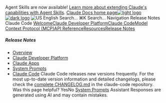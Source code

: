 Agent Skills are now available! [Learn more about extending Claude's capabilities with Agent Skills](/en/docs/agents-and-tools/agent-skills/overview).
[Claude Docs home page![light logo](https://mintcdn.com/anthropic-claude-docs/DcI2Ybid7ZEnFaf0/logo/light.svg?fit=max&auto=format&n=DcI2Ybid7ZEnFaf0&q=85&s=c877c45432515ee69194cb19e9f983a2)![dark logo](https://mintcdn.com/anthropic-claude-docs/DcI2Ybid7ZEnFaf0/logo/dark.svg?fit=max&auto=format&n=DcI2Ybid7ZEnFaf0&q=85&s=f5bb877be0cb3cba86cf6d7c88185216)](/)
![US](https://d3gk2c5xim1je2.cloudfront.net/flags/US.svg)
English
Search...
⌘K
Search...
Navigation
Release Notes
Claude Code
[Welcome](/en/home)[Claude Developer Platform](/en/docs/intro)[Claude Code](/en/docs/claude-code/overview)[Model Context Protocol (MCP)](/en/docs/mcp)[API Reference](/en/api/messages)[Resources](/en/resources/overview)[Release Notes](/en/release-notes/overview)
##### Release Notes
 * [Overview](/en/release-notes/overview)
 * [Claude Developer Platform](/en/release-notes/api)
 * [Claude Apps](/en/release-notes/claude-apps)
 * [System Prompts](/en/release-notes/system-prompts)
 * [Claude Code](/en/release-notes/claude-code)
Claude Code releases new versions frequently. For the most up-to-date version information and detailed changelogs, please check the [complete CHANGELOG.md](https://github.com/anthropics/claude-code/blob/main/CHANGELOG.md) in the claude-code repository.
Was this page helpful?
YesNo
[System Prompts](/en/release-notes/system-prompts)
Assistant
Responses are generated using AI and may contain mistakes.